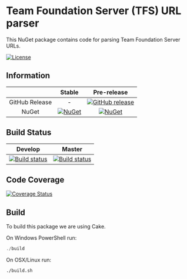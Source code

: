 # Team Foundation Server (TFS) URL parser

This NuGet package contains code for parsing Team Foundation Server URLs.

[![License](http://img.shields.io/:license-mit-blue.svg)](https://github.com/bbtsoftwareag/TfsUrlParser/blob/feature/build/LICENSE)

## Information

| | Stable | Pre-release |
|:--:|:--:|:--:|
|GitHub Release|-|[![GitHub release](https://img.shields.io/github/release/bbtsoftwareag/TfsUrlParser.svg)](https://github.com/bbtsoftwareag/TfsUrlParser/releases/latest)|
|NuGet|[![NuGet](https://img.shields.io/nuget/v/TfsUrlParser.svg)](https://www.nuget.org/packages/TfsUrlParser)|[![NuGet](https://img.shields.io/nuget/vpre/TfsUrlParser.svg)](https://www.nuget.org/packages/TfsUrlParser)|

## Build Status

|Develop|Master|
|:--:|:--:|
|[![Build status](https://ci.appveyor.com/api/projects/status/i4evodvrv7qc9e6y/branch/develop?svg=true)](https://ci.appveyor.com/project/BBTSoftwareAG/tfsurlparser/branch/develop)|[![Build status](https://ci.appveyor.com/api/projects/status/i4evodvrv7qc9e6y?svg=true)](https://ci.appveyor.com/project/BBTSoftwareAG/tfsurlparser)|

## Code Coverage

[![Coverage Status](https://coveralls.io/repos/github/BBTSoftwareAG/tfs-url-parser/badge.svg?branch=develop)](https://coveralls.io/github/BBTSoftwareAG/tfs-url-parser?branch=develop)

## Build

To build this package we are using Cake.

On Windows PowerShell run:

```powershell
./build
```

On OSX/Linux run:

```bash
./build.sh
```

